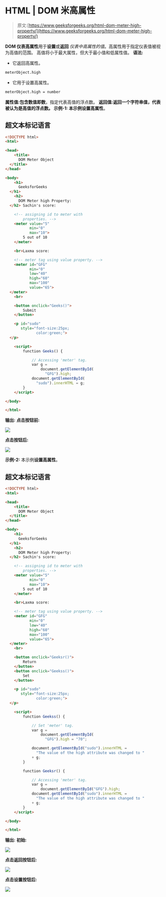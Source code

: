 # HTML | DOM 米高属性

> 原文:[https://www.geeksforgeeks.org/html-dom-meter-high-property/](https://www.geeksforgeeks.org/html-dom-meter-high-property/)

**DOM 仪表高属性**用于**设置**或**返回** *仪表中高属性的值*。高属性用于指定仪表值被视为高值的范围。
高值将小于最大属性，但大于最小值和低属性值。
**语法:**

*   它返回高属性。

```html
meterObject.high
```

*   它用于设置高属性。

```html
meterObject.high = number 
```

**属性值:**包含数值即**数**，指定代表高值的浮点数。
**返回值:**返回一个字符串值，代表被认为是高值的浮点数。
**示例-1:** 本示例**设置高属性**。

## 超文本标记语言

```html
<!DOCTYPE html>
<html>

<head>
    <title>
      DOM Meter Object
  </title>
</head>

<body>
    <h1>
      GeeksforGeeks
  </h1>
    <h2>
      DOM Meter high Property:
  </h2> Sachin's score:

    <!-- assigning id to meter with
        properties. -->
    <meter value="5"
           min="0"
           max="10">
        5 out of 10
    </meter>

    <br>Laxma score:

    <!-- meter tag using value property. -->
    <meter id="GFG"
           min="0"
           low="40"
           high="60"
           max="100"
           value="65">
  </meter>
    <br>

    <button onclick="Geeks()">
        Submit
    </button>

    <p id="sudo"
       style="font-size:25px;
              color:green;">
  </p>

    <script>
        function Geeks() {

            // Accessing 'meter' tag.
            var g =
                document.getElementById(
                  "GFG").high;
            document.getElementById(
              "sudo").innerHTML = g;
        }
    </script>

</body>

</html>
```

**输出:**
**点击按钮前:**

![](img/0289e669201ce6e2a58e954b31d9db7a.png)

**点击按钮后:**

![](img/96dd0d54d2419f8325f54b75e0c868cf.png)

**示例-2:** 本示例**设置高属性**。

## 超文本标记语言

```html
<!DOCTYPE html>
<html>

<head>
    <title>
      DOM Meter Object
  </title>
</head>

<body>
    <h1>
      GeeksforGeeks
  </h1>
    <h2>
      DOM Meter high Property:
  </h2> Sachin's score:

    <!-- assigning id to meter with
        properties. -->
    <meter value="5"
           min="0"
           max="10">
        5 out of 10
    </meter>

    <br>Laxma score:

    <!-- meter tag using value property. -->
    <meter id="GFG"
           min="0"
           low="40"
           high="60"
           max="100"
           value="65">
  </meter>
    <br>

    <button onclick="Geeksr()">
        Return
    </button>
    <button onclick="Geekss()">
        Set
    </button>

    <p id="sudo"
       style="font-size:25px;
              color:green;">
  </p>

    <script>
        function Geekss() {

            // Set 'meter' tag.
            var g =
                document.getElementById(
                  "GFG").high = "70";

            document.getElementById("sudo").innerHTML =
              "The value of the high attribute was changed to "
            + g;
        }

        function Geeksr() {

            // Accessing 'meter' tag.
            var g =
                document.getElementById("GFG").high;
            document.getElementById("sudo").innerHTML =
              "The value of the high attribute was changed to "
            + g;
        }
    </script>

</body>

</html>

```

**输出:**
**初始:**

![](img/c3a07903af2fd0e1ba2dba8ae7651316.png)

**点击返回按钮后:**

![](img/7a55a1adfffb3c8e7697e09b9ce1bd38.png)

**点击设置按钮后:**

![](img/bf05457e9a123aab5c8036609dd59eb5.png)